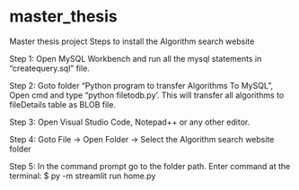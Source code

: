 # master_thesis
Master thesis project
Steps to install the Algorithm search website

Step 1: 
	Open MySQL Workbench and run all the mysql statements in “createquery.sql” file.
	
Step 2:
	Goto folder “Python program to transfer Algorithms To MySQL”, Open cmd and type “python filetodb.py’. This will transfer all algorithms to fileDetails table as BLOB file.
	
Step 3:
Open Visual Studio Code, Notepad++ or any other editor.

Step 4: 
Goto File -> Open Folder -> Select the Algorithm search website folder

Step 5: 
In the command prompt go to the folder path. 
Enter command at the terminal:  $ py -m streamlit run home.py
